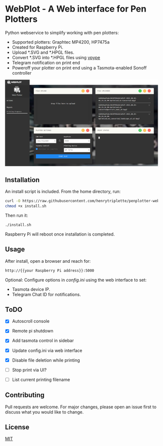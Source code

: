 # WebPlot - A Web interface for Pen Plotters

Python webservice to simplify working with pen plotters:
- Supported plotters: Graphtec MP4200, HP7475a
- Created for Raspberry Pi.
- Upload *.SVG and *.HPGL files.
- Convert *.SVG into *.HPGL files using [vpype](https://github.com/abey79/vpype)
- Telegram notification on print end
- Poweroff your plotter on print end using a Tasmota-enabled Sonoff controller

[![Image of WebPlot - A Web interface for Pen Plotter](./docs/img/screenshot.png)](https://github.com/henrytriplette/penplotter-webserver)

## Installation

An install script is included.
From the home directory, run:

```bash
curl -O https://raw.githubusercontent.com/henrytriplette/penplotter-webserver/main/install.sh
chmod +x install.sh
```

Then run it:
```bash
./install.sh
```
Raspberry Pi will reboot once installation is completed.

## Usage

After install, open a browser and reach for:
```bash
http://{{your Raspberry Pi address}}:5000
```

Optional:
Configure options in *config.ini* using the web interface to set:
- Tasmota device IP.
- Telegram Chat ID for notifications.

## ToDO

- [x] Autoscroll console
- [x] Remote pi shutdown
- [x] Add tasmota control in sidebar
- [x] Update config.ini via web interface
- [x] Disable file deletion while printing

- [ ] Stop print via UI?
- [ ] List current printing filename

## Contributing
Pull requests are welcome. For major changes, please open an issue first to discuss what you would like to change.

## License
[MIT](https://choosealicense.com/licenses/mit/)
